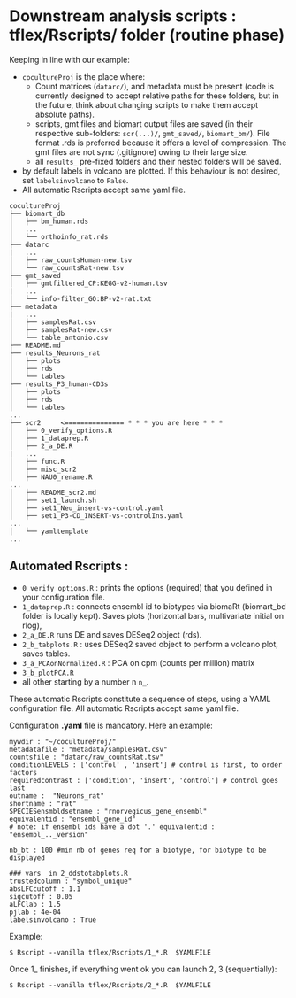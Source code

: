 # Downstream analysis scripts : tflex/Rscripts/ folder (routine phase)


Keeping in line with our example:

* `cocultureProj` is the place where:
    + Count matrices (`datarc/`), and metadata must be present (code is currently designed to accept relative paths for these folders, but in the future, think about changing scripts to make them accept absolute paths).
    + scripts, gmt files and biomart output files are saved (in their respective sub-folders: `scr(...)/`, `gmt_saved/`, `biomart_bm/`). File format .rds is preferred because it offers a level of compression. The gmt files are not sync (.gitignore) owing to their large size. 
    + all `results_` pre-fixed folders and their nested folders will be saved. 
* by default labels in volcano are plotted. If this behaviour is not desired, set `labelsinvolcano` to `False`.
* All automatic Rscripts accept same yaml file.


```
cocultureProj
├── biomart_db
│   ├── bm_human.rds
│   ...
│   └── orthoinfo_rat.rds
├── datarc
|   ...
│   ├── raw_countsHuman-new.tsv
│   └── raw_countsRat-new.tsv
├── gmt_saved
│   ├── gmtfiltered_CP:KEGG-v2-human.tsv
|   ...
│   └── info-filter_GO:BP-v2-rat.txt
├── metadata
|   ...
│   ├── samplesRat.csv
│   ├── samplesRat-new.csv
│   └── table_antonio.csv
├── README.md
├── results_Neurons_rat
│   ├── plots
│   ├── rds
│   └── tables
├── results_P3_human-CD3s
│   ├── plots
│   ├── rds
│   └── tables
...
├── scr2     <=============== * * * you are here * * *
│   ├── 0_verify_options.R
│   ├── 1_dataprep.R
│   ├── 2_a_DE.R
|   ...
│   ├── func.R
│   ├── misc_scr2
│   ├── NAU0_rename.R
...
│   ├── README_scr2.md
│   ├── set1_launch.sh
│   ├── set1_Neu_insert-vs-control.yaml
│   ├── set1_P3-CD_INSERT-vs-controlIns.yaml
...
│   └── yamltemplate
...
```

## Automated Rscripts :
* `0_verify_options.R` : prints the options (required) that you defined in your configuration file.
* `1_dataprep.R` : connects ensembl id to biotypes via biomaRt (biomart_bd folder is locally kept). Saves plots (horizontal bars, multivariate initial on rlog), 
* `2_a_DE.R` runs DE and saves DESeq2 object (rds).
* `2_b_tabplots.R` : uses DESeq2 saved object to perform a volcano plot, saves tables.
* `3_a_PCAonNormalized.R` : PCA on cpm (counts per million) matrix
* `3_b_plotPCA.R`
*  all other starting by a number n `n_`.

These automatic Rscripts constitute a sequence of steps, using a YAML configuration file. All automatic Rscripts accept same yaml file.

Configuration **.yaml** file is mandatory. Here an example:
```
mywdir : "~/cocultureProj/" 
metadatafile : "metadata/samplesRat.csv"
countsfile : "datarc/raw_countsRat.tsv"
conditionLEVELS : ['control' , 'insert'] # control is first, to order factors
requiredcontrast : ['condition', 'insert', 'control'] # control goes last
outname :  "Neurons_rat"
shortname : "rat"
SPECIESensmbldsetname : "rnorvegicus_gene_ensembl"
equivalentid : "ensembl_gene_id"
# note: if ensembl ids have a dot '.' equivalentid : "ensembl_.._version"

nb_bt : 100 #min nb of genes req for a biotype, for biotype to be displayed

### vars  in 2_ddstotabplots.R
trustedcolumn : "symbol_unique" 
absLFCcutoff : 1.1
sigcutoff : 0.05
aLFClab : 1.5
pjlab : 4e-04
labelsinvolcano : True
```


Example:
```
$ Rscript --vanilla tflex/Rscripts/1_*.R  $YAMLFILE
```
Once 1\_ finishes, if everything went ok you can launch 2, 3 (sequentially):
```
$ Rscript --vanilla tflex/Rscripts/2_*.R  $YAMLFILE
```






